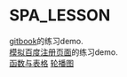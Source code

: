 # SPA_LESSON

[gitbook](https://github.com/LiuXinmeng0508/novel)的练习demo.  
[模拟百度注册页面](https://github.com/LiuXinmeng0508/register)的练习demo.  
[函数与表格](https://github.com/LiuXinmeng0508/component)
[轮播图](https://github.com/LiuXinmeng0508/banner)
